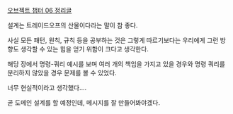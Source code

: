 [오브젝트 챕터 06 정리글](https://yatta.tistory.com/entry/%EC%98%A4%EB%B8%8C%EC%A0%9D%ED%8A%B8-%EC%B1%95%ED%84%B0-06-%EB%A9%94%EC%8B%9C%EC%A7%80%EC%99%80-%EC%9D%B8%ED%84%B0%ED%8E%98%EC%9D%B4%EC%8A%A4)

설계는 트레이드오프의 산물이다라는 말이 참 좋다.

사실 모든 패턴, 원칙, 규칙 등을 공부하는 것은 그렇게 따르기보다는 우리에게 그런 방향도 생각할 수 있는 힘을 얻기 위함이 크다고 생각한다.



해당 장에서 명령-쿼리 예시를 보며 여러 개의 책임을 가지고 있을 경우와 명령 쿼리를 분리하지 않았을 경우 문제를 볼 수 있었다.

너무 현실적이라고 생각했다....



곧 도메인 설계를 할 예정인데, 메시지를 잘 만들어봐야겠다.